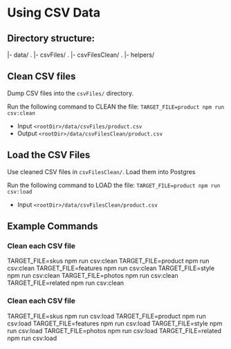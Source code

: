 # Using CSV Data

## Directory structure:

|- data/
. |- csvFiles/
. |- csvFilesClean/
. |- helpers/

## Clean CSV files

Dump CSV files into the `csvFiles/` directory.

Run the following command to CLEAN the file:
`TARGET_FILE=product npm run csv:clean`

- Input `<rootDir>/data/csvFiles/product.csv`
- Output `<rootDir>/data/csvFilesClean/product.csv`

## Load the CSV Files

Use cleaned CSV files in `csvFilesClean/`. Load them into Postgres

Run the following command to LOAD the file:
`TARGET_FILE=product npm run csv:load`

- Input `<rootDir>/data/csvFilesClean/product.csv`

## Example Commands

### Clean each CSV file

TARGET_FILE=skus npm run csv:clean
TARGET_FILE=product npm run csv:clean
TARGET_FILE=features npm run csv:clean
TARGET_FILE=style npm run csv:clean
TARGET_FILE=photos npm run csv:clean
TARGET_FILE=related npm run csv:clean

### Clean each CSV file

TARGET_FILE=skus npm run csv:load
TARGET_FILE=product npm run csv:load
TARGET_FILE=features npm run csv:load
TARGET_FILE=style npm run csv:load
TARGET_FILE=photos npm run csv:load
TARGET_FILE=related npm run csv:load
